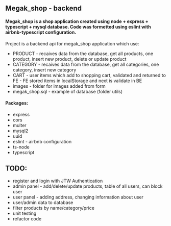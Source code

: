 ## Megak_shop - backend

#### Megak_shop is a shop application created using node + express + typescript + mysql database. Code was formetted using eslint with airbnb-typescript configuration.

Project is a backend api for megak_shop application which use:
- PRODUCT - recaives data from the database, get all products, one product, insert new product, delete or update product
- CATEGORY -  recaives data from the database, get all categories, one category, insert new category
- CART - user items which add to shopping cart, validated and returned to FE - FE stored items in localStorage and next is validate in BE
- images - folder for images added from form  
- megak_shop.sql - example of database (folder utils)



#### Packages:
- express
- cors
- multer
- mysql2
- uuid
- eslint - airbnb configuration 
- ts-node
- typescript


## TODO:
- register and login with JTW Authentication
- admin panel - add/delete/update products, table of all users, can block user
- user panel - adding address, changing information about user
- user/admin data to database
- filter products by name/category/price 
- unit testing 
- refactor code
